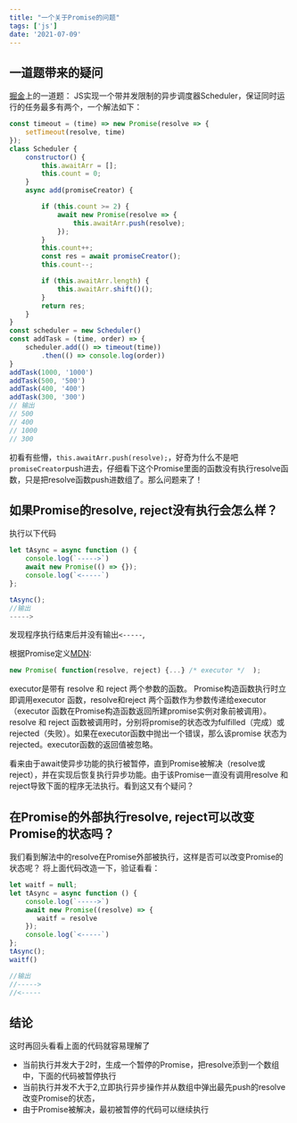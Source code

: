 ```yaml
---
title: "一个关于Promise的问题"
tags: ['js']
date: '2021-07-09'
---
```



## 一道题带来的疑问

[掘金](https://juejin.im/post/5d37e392f265da1ba252a226)上的一道题：
JS实现一个带并发限制的异步调度器Scheduler，保证同时运行的任务最多有两个，一个解法如下：

```js
const timeout = (time) => new Promise(resolve => {
    setTimeout(resolve, time)
});
class Scheduler {
    constructor() {
        this.awaitArr = [];
        this.count = 0;
    }
    async add(promiseCreator) {

        if (this.count >= 2) {
            await new Promise(resolve => {
                this.awaitArr.push(resolve);
            });
        }
        this.count++;
        const res = await promiseCreator();
        this.count--;

        if (this.awaitArr.length) {
            this.awaitArr.shift()();
        }
        return res;
    }
}
const scheduler = new Scheduler()
const addTask = (time, order) => {
    scheduler.add(() => timeout(time))
        .then(() => console.log(order))
}
addTask(1000, '1000')
addTask(500, '500')
addTask(400, '400')
addTask(300, '300')
// 输出
// 500
// 400
// 1000
// 300
```

初看有些懵，`this.awaitArr.push(resolve);`，好奇为什么不是吧`promiseCreator`push进去，仔细看下这个Promise里面的函数没有执行resolve函数，只是把resolve函数push进数组了。那么问题来了！

## 如果Promise的resolve, reject没有执行会怎么样？

执行以下代码

```js
let tAsync = async function () {
    console.log(`----->`)
    await new Promise(() => {});
    console.log(`<-----`)
};

tAsync();
//输出
----->
```

发现程序执行结束后并没有输出`<-----`,

根据Promise定义[MDN](https://developer.mozilla.org/zh-CN/docs/Web/JavaScript/Reference/Global_Objects/Promise):

```js
new Promise( function(resolve, reject) {...} /* executor */  );
```

executor是带有 resolve 和 reject 两个参数的函数。
Promise构造函数执行时立即调用executor 函数，resolve和reject
两个函数作为参数传递给executor（executor 函数在Promise构造函数返回所建promise实例对象前被调用）。resolve 和 reject 函数被调用时，分别将promise的状态改为fulfilled（完成）或rejected（失败）。如果在executor函数中抛出一个错误，那么该promise 状态为rejected。executor函数的返回值被忽略。

看来由于await使异步功能的执行被暂停，直到Promise被解决（resolve或reject），并在实现后恢复执行异步功能。由于该Promise一直没有调用resolve 和 reject导致下面的程序无法执行。看到这又有个疑问？

## 在Promise的外部执行resolve, reject可以改变Promise的状态吗？

我们看到解法中的resolve在Promise外部被执行，这样是否可以改变Promise的状态呢？
将上面代码改造一下，验证看看：

```js
let waitf = null;
let tAsync = async function () {
    console.log(`----->`)
    await new Promise((resolve) => {
       waitf = resolve
    });
    console.log(`<-----`)
};
tAsync();
waitf()

//输出
//----->
//<-----
```

## 结论

这时再回头看看上面的代码就容易理解了

+ 当前执行并发大于2时，生成一个暂停的Promise，把resolve添到一个数组中，下面的代码被暂停执行
+ 当前执行并发不大于2,立即执行异步操作并从数组中弹出最先push的resolve改变Promise的状态，
+ 由于Promise被解决，最初被暂停的代码可以继续执行
